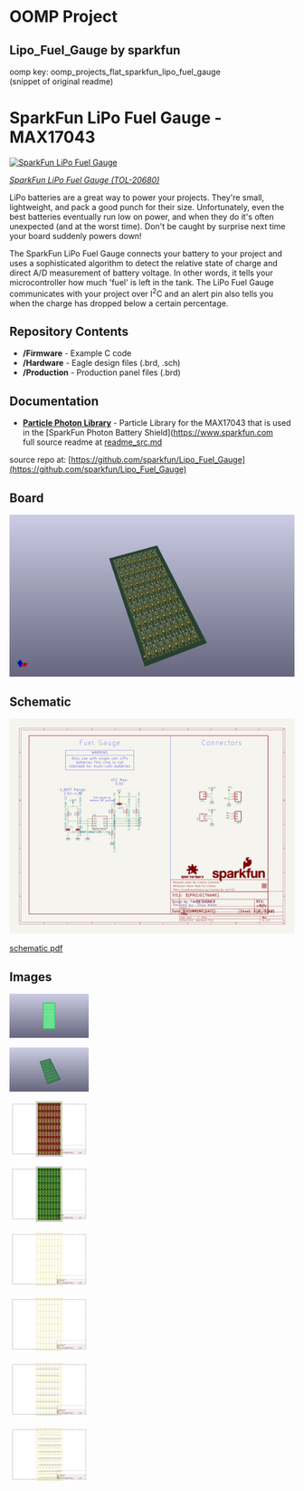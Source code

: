 # OOMP Project  
## Lipo_Fuel_Gauge  by sparkfun  
  
oomp key: oomp_projects_flat_sparkfun_lipo_fuel_gauge  
(snippet of original readme)  
  
SparkFun LiPo Fuel Gauge - MAX17043  
========================================  
  
[![SparkFun LiPo Fuel Gauge](https://cdn.sparkfun.com//assets/parts/2/0/5/1/7/20680-_TOL_SparkFun_LiPo_Fuel_Gauge-_01.jpg)](https://www.sparkfun.com/products/20680)  
  
[*SparkFun LiPo Fuel Gauge (TOL-20680)*](https://www.sparkfun.com/products/20680)  
  
LiPo batteries are a great way to power your projects. They're small, lightweight, and pack a good punch for their size. Unfortunately, even the best batteries eventually run low on power, and when they do it's often unexpected (and at the worst time). Don't be caught by surprise next time your board suddenly powers down!   
  
The SparkFun LiPo Fuel Gauge connects your battery to your project and uses a sophisticated algorithm to detect the relative state of charge and direct A/D measurement of battery voltage. In other words, it tells your microcontroller how much 'fuel' is left in the tank. The LiPo Fuel Gauge communicates with your project over I<sup>2</sup>C and an alert pin also tells you when the charge has dropped below a certain percentage.  
  
Repository Contents  
-------------------  
  
* **/Firmware** - Example C code   
* **/Hardware** - Eagle design files (.brd, .sch)  
* **/Production** - Production panel files (.brd)  
  
  
  
Documentation  
--------------  
* **[Particle Photon Library](https://github.com/sparkfun/SparkFun_MAX17043_Particle_Library)** - Particle Library for the MAX17043 that is used in the [SparkFun Photon Battery Shield](https://www.sparkfun.com  
  full source readme at [readme_src.md](readme_src.md)  
  
source repo at: [https://github.com/sparkfun/Lipo_Fuel_Gauge](https://github.com/sparkfun/Lipo_Fuel_Gauge)  
## Board  
  
[![working_3d.png](working_3d_600.png)](working_3d.png)  
## Schematic  
  
[![working_schematic.png](working_schematic_600.png)](working_schematic.png)  
  
[schematic pdf](working_schematic.pdf)  
## Images  
  
[![working_3D_bottom.png](working_3D_bottom_140.png)](working_3D_bottom.png)  
  
[![working_3D_top.png](working_3D_top_140.png)](working_3D_top.png)  
  
[![working_assembly_page_01.png](working_assembly_page_01_140.png)](working_assembly_page_01.png)  
  
[![working_assembly_page_02.png](working_assembly_page_02_140.png)](working_assembly_page_02.png)  
  
[![working_assembly_page_03.png](working_assembly_page_03_140.png)](working_assembly_page_03.png)  
  
[![working_assembly_page_04.png](working_assembly_page_04_140.png)](working_assembly_page_04.png)  
  
[![working_assembly_page_05.png](working_assembly_page_05_140.png)](working_assembly_page_05.png)  
  
[![working_assembly_page_06.png](working_assembly_page_06_140.png)](working_assembly_page_06.png)  
